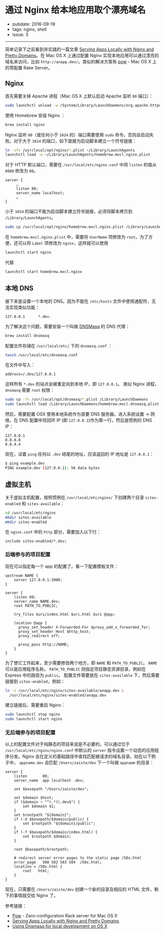 # 通过 Nginx 给本地应用取个漂亮域名

- pubdate: 2016-09-19
- tags: nginx, shell
- issue: 3

-------

简单记录下之前看到并实践的一篇文章 [Serving Apps Locally with Nginx and Pretty Domains](http://zaiste.net/2013/03/serving_apps_locally_with_nginx_and_pretty_domains/)。在 Mac OS X 上通过配置 Nginx 实现本地应用可以通过漂亮的域名来访问，比如 `http://anapp.dev/`。类似的解决方案有 [pow](http://pow.cx) - Mac OS X 上的零配置 Rake Server。

## Nginx

首先需要关掉 Apache 进程（Mac OS X 上默认启动 Apache 监听 `80` 端口）：
```bash
sudo launchctl unload -w /System/Library/LaunchDaemons/org.apache.httpd.plist
```

使用 Homebrew 安装 Nginx ：
```bash
brew install nginx
```

Nginx 监听 `80`（或任何小于 `1024` 的）端口需要使用 `sudo` 命令，否则会启动失败。对于大于 `1024` 的端口，如下直接为启动脚本建立一个符号链接：
```bash
ln -sfv /usr/local/opt/nginx/*.plist ~/Library/LaunchAgents
launchctl load -w ~/Library/LaunchAgents/homebrew.mxcl.nginx.plist
```

对于 HTTP 默认端口，需要在 `/usr/local/etc/nginx.conf` 中将 `listen` 的值从 `8080` 修改为 `80`。
```
server {
     …
     listen 80;
     server_name localhost;
     …
}
```

小于 `1024` 的端口不能为启动脚本建立符号链接，必须将脚本拷贝到 `/Library/LaunchAgents`。
```bash
sudo cp /usr/local/opt/nginx/homebrew.mxcl.nginx.plist /Library/LaunchAgents
```

在 `homebrew.mxcl.nginx.plist` 中，需要将 `UserName` 项修改为 `root`。为了方便，还可以将 `Label` 项修改为 `nginx`，这样就可以使用
```bash
launchctl start nginx
```

代替
```bash
launchctl start homebrew.mxcl.nginx
```

## 本地 DNS
接下来是设置一个本地的 DNS。因为不能在 `/etc/hosts` 文件中使用通配符，无法实现类似功能：
```
127.0.0.1      *.dev.
```

为了解决这个问题，需要安装一个叫做 [DNSMasq](http://www.thekelleys.org.uk/dnsmasq/doc.html) 的 DNS 代理：
```bash
brew install dnsmasq
```

配置文件存储在 `/usr/local/etc/` 下的 `dnsmasq.conf` ：
```bash
touch /usr/local/etc/dnsmasq.conf
```

在文件中写入：
```
address=/.dev/127.0.0.1
```

这样所有 `*.dev` 的站点会被重定向到本地 IP，即 `127.0.0.1`。
类似 Nginx 进程，`dnsmasq` 需要 `root` 权限：
```bash
sudo cp -fv /usr/local/opt/dnsmasq/*.plist /Library/LaunchDaemons
sudo launchctl load /Library/LaunchDaemons/homebrew.mxcl.dnsmasq.plist
```

然后，需要配置 OSX 使用本地系统作为首要 DNS 服务器。进入系统设置 -> 网络，在 DNS 配置中将回环 IP (即 `127.0.0.1`)作为第一行，然后是惯例的 DNS IP：
```
127.0.0.1
8.8.8.8
8.8.4.4
```

现在，试着 `ping` 任何以 `.dev` 结尾的地址，应该返回的 IP 地址是 `127.0.0.1`：
```bash
$ ping example.dev
PING example.dev (127.0.0.1): 56 data bytes
```

## 虚拟主机
关于虚拟主机配置，按照惯例在 `/usr/local/etc/nginx/` 下创建两个目录 `sites-enabled` 和 `sites-available`：
```bash
cd /usr/local/etc/nginx
mkdir sites-available
mkdir sites-enabled
```

在 `nginx.conf` 中的 `http` 部分，需要加入以下行：
```
include sites-enabled/*.dev;
```

### 后端参与的项目配置
现在可以指定每一个 app 的配置了。看一下配置模板文件：
```
upstream NAME {
    server 127.0.0.1:3000;
}

server {
    listen 80;
    server_name NAME.dev;
    root PATH_TO_PUBLIC;

    try_files $uri/index.html $uri.html $uri @app;

    location @app {
      proxy_set_header X-Forwarded-For $proxy_add_x_forwarded_for;
      proxy_set_header Host $http_host;
      proxy_redirect off;

      proxy_pass http://NAME;
    }
}
```

为了使它工作起来，至少需要修改两个地方，即 `NAME` 和 `PATH_TO_PUBLIC`。 `NAME` 可以是应用程序名称。 `PATH_TO_PUBLIC` 则指定项目静态资源目录，例如在 Express 中的路径为 `public`。
配置文件需要放在 `sites-available` 下，然后需要链接到 `sites-enabled`，例如：
```bash
ln -s /usr/local/etc/nginx/sites-available/anapp.dev \
  /usr/local/etc/nginx/sites-enabled/anapp.dev
```

建立链接后，需要重启 Nginx：
```bash
sudo launchctl stop nginx
sudo launchctl start nginx
```

### 无后端参与的项目配置
以上的配置文件对于纯静态的项目来说是不必要的。可以通过位于 `/usr/local/etc/nginx/nginx.conf` 中默认的 `server` 指令设置一个动态的应用程序分发。Nginx 会在定义的基础路径中查找匹配被请求的域名目录。如在以下例子中， `appname.dev` 会匹配 `/Users/zaiste/dev` 下一个叫做 `appname` 的目录：
```
server {
    listen       80;
    server_name  app localhost .dev;

    set $basepath "/Users/zaiste/dev";

    set $domain $host;
    if ($domain ~ "^(.*)\.dev$") {
        set $domain $1;
    }
    set $rootpath "${domain}";
    if (-d $basepath/$domain/public) {
        set $rootpath "${domain}/public";
    }
    if (-f $basepath/$domain/index.html) {
        set $rootpath $domain;
    }

    root $basepath/$rootpath;

    # redirect server error pages to the static page /50x.html
    error_page   500 502 503 504  /50x.html;
    location = /50x.html {
        root   html;
    }
}
```
现在，只需要在 `/Users/zaiste/dev` 创建一个新的目录及相应的 HTML 文件，剩下的事情就交给 Nginx 了。

参考链接：
- [Pow](https://github.com/basecamp/pow) - Zero-configuration Rack server for Mac OS X
- [Serving Apps Locally with Nginx and Pretty Domains
](https://zaiste.net/posts/serving_apps_locally_with_nginx_and_pretty_domains/)
- [Using Dnsmasq for local development on OS X](https://passingcuriosity.com/2013/dnsmasq-dev-osx/)
